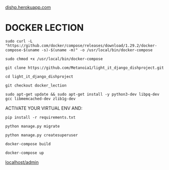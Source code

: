 [dishp.herokuapp.com](https://dishp.herokuapp.com)


# DOCKER LECTION
```
sudo curl -L "https://github.com/docker/compose/releases/download/1.29.2/docker-compose-$(uname -s)-$(uname -m)" -o /usr/local/bin/docker-compose

```
```
sudo chmod +x /usr/local/bin/docker-compose

```
```
git clone https://github.com/Metanoia1/light_it_django_dishproject.git

```
```
cd light_it_django_dishproject

```
```
git checkout docker_lection

```
```
sudo apt-get update && sudo apt-get install -y python3-dev libpq-dev gcc libmemcached-dev zlib1g-dev
```
ACTIVATE YOUR VIRTUAL ENV AND:
```
pip install -r requirements.txt

```
```
python manage.py migrate 

```
```
python manage.py createsuperuser

```
```
docker-compose build

```
```
docker-compose up

```
[localhost/admin](http://127.0.0.1/admin/)
